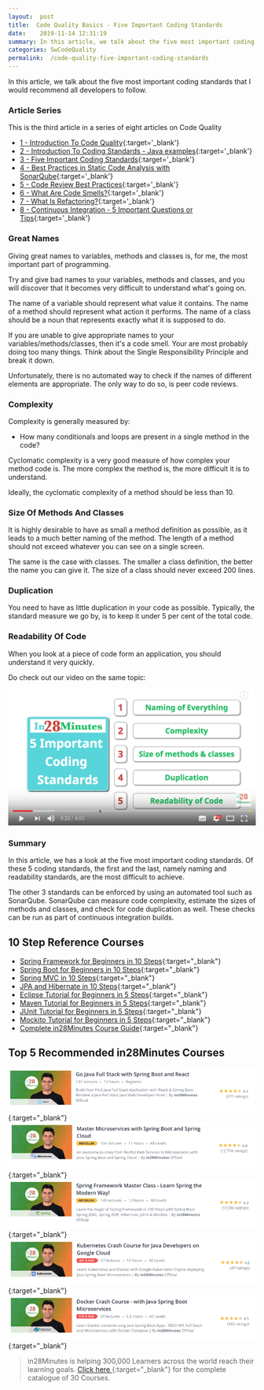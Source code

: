 ```yaml
---
layout:  post
title:  Code Quality Basics - Five Important Coding Standards
date:    2019-11-14 12:31:19
summary: In this article, we talk about the five most important coding standards that I would recommend all developers to follow.
categories: SwCodeQuality
permalink:  /code-quality-five-important-coding-standards
---
```


In this article, we talk about the five most important coding standards that I would recommend all developers to follow.

### Article Series

This is the third article in a series of eight articles on Code Quality
- [1 - Introduction To Code Quality](/introduction-to-code-quality){:target='_blank'}
- [2 - Introduction To Coding Standards - Java examples](/coding-standards-with-java-examples){:target='_blank'}
- [3 - Five Important Coding Standards](/code-quality-five-important-coding-standards){:target='_blank'}
- [4 - Best Practices in Static Code Analysis with SonarQube](/static-code-analysis-and-code-quality-best-practices-sonarqube){:target='_blank'}
- [5 - Code Review Best Practices](/code-review-best-practices){:target='_blank'}
- [6 - What Are Code Smells?](/code-quality-code-smells){:target='_blank'}
- [7 - What Is Refactoring?](/code-quality-basics-introduction-to-refactoring){:target='_blank'}
- [8 - Continuous Integration - 5 Important Questions or Tips](/five-tips-on-continuous-integration-best-practices){:target='_blank'}


### Great Names

Giving great names to variables, methods and classes is, for me, the most important part of programming. 

Try and give bad names to your variables, methods and classes, and you will discover that it becomes very difficult to understand what's going on.

The name of a variable should represent what value it contains. The name of a method should represent what action it performs. The name of a class should be a noun that represents exactly what it is supposed to do.

If you are unable to give appropriate names to your variables/methods/classes, then it's a code smell.  Your are most probably doing too many things. Think about the Single Responsibility Principle and break it down. 

Unfortunately, there is no automated way to check if the names of different elements are appropriate. The only way to do so, is peer code reviews.

### Complexity

Complexity is generally measured by:
* How many conditionals and loops are present in a single method in the code?

Cyclomatic complexity is a very good measure of how complex your method code is. The more complex the method is, the more difficult it is to understand. 

Ideally, the cyclomatic complexity of a method should be less than 10. 

### Size Of Methods And Classes

It is highly desirable to have as small a method definition as possible, as it leads to a much better naming of the method. The length of a method should not exceed whatever you can see on a single screen. 

The same is the case with classes. The smaller a class definition, the better the name you can give it. The size of a class should never exceed 200 lines.

### Duplication

You need to have as little duplication in your code as possible. Typically, the standard measure we go by, is to keep it under 5 per cent of the total code. 

### Readability Of Code

When you look at a piece of code form an application, you should understand it very quickly. 


Do check out our video on the same topic:

[![image info](images/Capture-078-01.png)](https://www.youtube.com/watch?v=xOPTwJyFnMM)


### Summary

In this article, we has a look at the five most important coding standards. Of these 5 coding standards, the first and the last, namely naming and readability standards, are the most difficult to achieve. 

The other 3 standards can be enforced by using an automated tool such as SonarQube. SonarQube can measure code complexity, estimate the sizes of methods and classes, and check for code duplication as well. These checks can be run as part of continuous integration builds.

## 10 Step Reference Courses

- [Spring Framework for Beginners in 10 Steps](https://courses.in28minutes.com/p/spring-framework-for-beginners){:target="_blank"}
- [Spring Boot for Beginners in 10 Steps](https://courses.in28minutes.com/p/spring-boot-for-beginners-in-10-steps){:target="_blank"}
- [Spring MVC in 10 Steps](https://www.youtube.com/watch?v=BjNhGaZDr0Y){:target="_blank"}
- [JPA and Hibernate in 10 Steps](https://courses.in28minutes.com/p/jpa-and-hibernate-tutorial-for-beginners-with-spring-boot){:target="_blank"}
- [Eclipse Tutorial for Beginners in 5 Steps](https://courses.in28minutes.com/p/eclipse-tutorial-for-beginners){:target="_blank"}
- [Maven Tutorial for Beginners in 5 Steps](https://courses.in28minutes.com/p/maven-tutorial-for-beginners-in-5-steps){:target="_blank"}
- [JUnit Tutorial for Beginners in 5 Steps](https://courses.in28minutes.com/p/junit-tutorial-for-beginners){:target="_blank"}
- [Mockito Tutorial for Beginners in 5 Steps](https://courses.in28minutes.com/p/mockito-for-beginner-in-5-steps){:target="_blank"}
- [Complete in28Minutes Course Guide](https://courses.in28minutes.com/p/in28minutes-course-guide){:target="_blank"}

## Top 5 Recommended in28Minutes Courses
[![Image](/images/Course-Go-Full-Stack-With-Spring-Boot-and-React.png "Go Full Stack with Spring Boot and React")](https://www.udemy.com/course/full-stack-application-with-spring-boot-and-react/?couponCode=OCTOBER-2019){:target="_blank"}
[![Image](/images/Course-Master-Microservices-with-Spring-Boot-and-Spring-Cloud.png "Master Microservices with Spring Boot and Spring Cloud")](https://www.udemy.com/course/microservices-with-spring-boot-and-spring-cloud/?couponCode=OCTOBER-2019){:target="_blank"}
[![Image](/images/Course-Spring-Framework-Master-Class---Beginner-to-Expert.png "Spring Master Class - Beginner to Expert")](https://www.udemy.com/course/spring-tutorial-for-beginners/?couponCode=OCTOBER-2019){:target="_blank"}
[![Image](/images/Course-KubernetesCrashCourse.png "Kubernetes Crash Course for Java Spring Boot Developers")](https://www.udemy.com/course/kubernetes-crash-course-for-java-developers/?couponCode=OCTOBER-2019){:target="_blank"}
[![Image](/images/Course-DockerCrashCourseForJavaSpringBootDevelopers.png "Docker Crash Course for Java Spring Boot Developers")](https://www.udemy.com/course/docker-course-with-java-and-spring-boot-for-beginners/?couponCode=OCTOBER-2019){:target="_blank"}

> in28Minutes is helping 300,000 Learners across the world reach their learning goals. [Click here ](https://github.com/in28minutes/learn#aws-and-cloud-courses){:target="_blank"} for the complete catalogue of 30 Courses.


